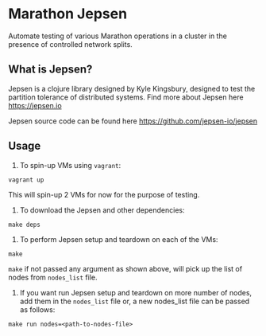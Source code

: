 # Marathon Jepsen
Automate testing of various Marathon operations in a cluster in the presence of controlled network splits.

## What is Jepsen?
Jepsen is a clojure library designed by Kyle Kingsbury, designed to test the partition tolerance of distributed systems.
<brbr>Find more about Jepsen here https://jepsen.io

Jepsen source code can be found here https://github.com/jepsen-io/jepsen

## Usage

1. To spin-up VMs using `vagrant`:
```
vagrant up
```
This will spin-up 2 VMs for now for the purpose of testing.

1. To download the Jepsen and other dependencies:
```
make deps
```

1. To perform Jepsen setup and teardown on each of the VMs:
```
make
```
`make` if not passed any argument as shown above, will pick up the list of nodes from `nodes_list` file.

1. If you want run Jepsen setup and teardown on more number of nodes, add them in the `nodes_list` file or, a new nodes_list file can be passed as follows:
```
make run nodes=<path-to-nodes-file>
```
